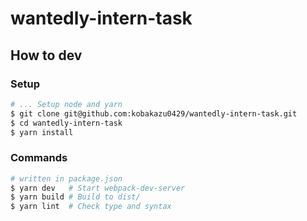 # wantedly-intern-task

## How to dev

### Setup

```bash
# ... Setup node and yarn
$ git clone git@github.com:kobakazu0429/wantedly-intern-task.git
$ cd wantedly-intern-task
$ yarn install
```

### Commands

```bash
# written in package.json
$ yarn dev   # Start webpack-dev-server
$ yarn build # Build to dist/
$ yarn lint  # Check type and syntax
```
